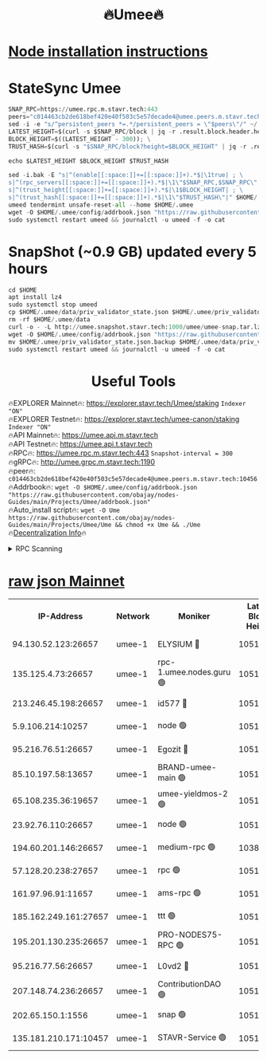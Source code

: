 <h1 align="center"> 🔥Umee🔥</h1>


[Node installation instructions](https://github.com/obajay/nodes-Guides/tree/main/Projects/Umee)
=
# StateSync Umee
```python
SNAP_RPC=https://umee.rpc.m.stavr.tech:443
peers="c014463cb2de618bef420e40f503c5e57decade4@umee.peers.m.stavr.tech:10456"
sed -i -e "s/^persistent_peers *=.*/persistent_peers = \"$peers\"/" ~/.umee/config/config.toml
LATEST_HEIGHT=$(curl -s $SNAP_RPC/block | jq -r .result.block.header.height); \
BLOCK_HEIGHT=$((LATEST_HEIGHT - 300)); \
TRUST_HASH=$(curl -s "$SNAP_RPC/block?height=$BLOCK_HEIGHT" | jq -r .result.block_id.hash)

echo $LATEST_HEIGHT $BLOCK_HEIGHT $TRUST_HASH

sed -i.bak -E "s|^(enable[[:space:]]+=[[:space:]]+).*$|\1true| ; \
s|^(rpc_servers[[:space:]]+=[[:space:]]+).*$|\1\"$SNAP_RPC,$SNAP_RPC\"| ; \
s|^(trust_height[[:space:]]+=[[:space:]]+).*$|\1$BLOCK_HEIGHT| ; \
s|^(trust_hash[[:space:]]+=[[:space:]]+).*$|\1\"$TRUST_HASH\"|" $HOME/.umee/config/config.toml
umeed tendermint unsafe-reset-all --home $HOME/.umee
wget -O $HOME/.umee/config/addrbook.json "https://raw.githubusercontent.com/obajay/nodes-Guides/main/Projects/Umee/addrbook.json"
sudo systemctl restart umeed && journalctl -u umeed -f -o cat
```
# SnapShot (~0.9 GB) updated every 5 hours
```python
cd $HOME
apt install lz4
sudo systemctl stop umeed
cp $HOME/.umee/data/priv_validator_state.json $HOME/.umee/priv_validator_state.json.backup
rm -rf $HOME/.umee/data
curl -o - -L http://umee.snapshot.stavr.tech:1000/umee/umee-snap.tar.lz4 | lz4 -c -d - | tar -x -C $HOME/.umee --strip-components 2
wget -O $HOME/.umee/config/addrbook.json "https://raw.githubusercontent.com/obajay/nodes-Guides/main/Projects/Umee/addrbook.json"
mv $HOME/.umee/priv_validator_state.json.backup $HOME/.umee/data/priv_validator_state.json
sudo systemctl restart umeed && journalctl -u umeed -f -o cat
```
 <h1 align="center"> Useful Tools</h1>

🔥EXPLORER Mainnet🔥:      https://explorer.stavr.tech/Umee/staking             `Indexer "ON"` \
🔥EXPLORER Testnet🔥:        https://explorer.stavr.tech/umee-canon/staking      `Indexer "ON"` \
🔥API Mainnet🔥:                   https://umee.api.m.stavr.tech \
🔥API Testnet🔥:                     https://umee.api.t.stavr.tech \
🔥RPC🔥:                           https://umee.rpc.m.stavr.tech:443                     `Snapshot-interval = 300` \
🔥gRPC🔥:                              http://umee.grpc.m.stavr.tech:1190 \
🔥peer🔥:                     `c014463cb2de618bef420e40f503c5e57decade4@umee.peers.m.stavr.tech:10456` \
🔥Addrbook🔥:    ```wget -O $HOME/.umee/config/addrbook.json "https://raw.githubusercontent.com/obajay/nodes-Guides/main/Projects/Umee/addrbook.json"``` \
🔥Auto_install script🔥: ```wget -O Ume https://raw.githubusercontent.com/obajay/nodes-Guides/main/Projects/Umee/Ume && chmod +x Ume && ./Ume``` \
🔥[Decentralization Info](https://github.com/obajay/StateSync-snapshots/tree/main/Projects/Umee/Decentralization)🔥

<details>
<summary>RPC Scanning</summary>

<h2 align="center"> We scan nodes in real time every 4 hours. And we provide the final result of RPC endpoints.
We cannot influence the operation of these nodes in any way. </h2>


```python
If Voting Power is higher than 0 --> then the Node is a validator of the network and may be subject to attack and be a potential threat to the chain.
```
```python
We marked such validators with a red symbol
```

</details>

[raw json Mainnet](https://rpc-check.umeem.stavr.tech/umeem/rpc-umeem-result.json)
=



<table><tr><th>IP-Address</th><th>Network</th><th>Moniker</th><th>Latest Block Height</th><th>Earliest Block Height</th><th>Catching Up</th><th>Tx Index</th><th>Voting Power</th><th>Scan Time</th></tr><tr><td>94.130.52.123:26657</td><td>umee-1</td><td>ELYSIUM 🔴</td><td>10519531</td><td>3216011</td><td>False</td><td>on</td><td>23091956</td><td>2024-02-09T18:23:07.205442035UTC</td></tr><tr><td>135.125.4.73:26657</td><td>umee-1</td><td>rpc-1.umee.nodes.guru 🟢</td><td>10519531</td><td>5167386</td><td>False</td><td>on</td><td>0</td><td>2024-02-09T18:23:07.481302941UTC</td></tr><tr><td>213.246.45.198:26657</td><td>umee-1</td><td>id577 🔴</td><td>10519517</td><td>7100001</td><td>False</td><td>on</td><td>35104852</td><td>2024-02-09T18:21:41.433091983UTC</td></tr><tr><td>5.9.106.214:10257</td><td>umee-1</td><td>node 🟢</td><td>10519527</td><td>7942001</td><td>False</td><td>on</td><td>0</td><td>2024-02-09T18:22:43.631318922UTC</td></tr><tr><td>95.216.76.51:26657</td><td>umee-1</td><td>Egozit 🔴</td><td>10519531</td><td>8262001</td><td>False</td><td>off</td><td>38467484</td><td>2024-02-09T18:23:06.888916031UTC</td></tr><tr><td>85.10.197.58:13657</td><td>umee-1</td><td>BRAND-umee-main 🟢</td><td>10519520</td><td>8427832</td><td>False</td><td>on</td><td>0</td><td>2024-02-09T18:22:02.803270907UTC</td></tr><tr><td>65.108.235.36:19657</td><td>umee-1</td><td>umee-yieldmos-2 🟢</td><td>10519509</td><td>9575548</td><td>False</td><td>on</td><td>0</td><td>2024-02-09T18:20:56.084518347UTC</td></tr><tr><td>23.92.76.110:26657</td><td>umee-1</td><td>node 🟢</td><td>10519539</td><td>9953901</td><td>False</td><td>on</td><td>0</td><td>2024-02-09T18:23:53.338315517UTC</td></tr><tr><td>194.60.201.146:26657</td><td>umee-1</td><td>medium-rpc 🟢</td><td>10380614</td><td>9984137</td><td>False</td><td>on</td><td>0</td><td>2024-02-09T18:21:50.270628497UTC</td></tr><tr><td>57.128.20.238:27657</td><td>umee-1</td><td>rpc 🟢</td><td>10519529</td><td>10337379</td><td>False</td><td>on</td><td>0</td><td>2024-02-09T18:22:52.164721309UTC</td></tr><tr><td>161.97.96.91:11657</td><td>umee-1</td><td>ams-rpc 🟢</td><td>10519535</td><td>10352001</td><td>False</td><td>on</td><td>0</td><td>2024-02-09T18:23:29.986050889UTC</td></tr><tr><td>185.162.249.161:27657</td><td>umee-1</td><td>ttt 🟢</td><td>10519525</td><td>10381617</td><td>False</td><td>on</td><td>0</td><td>2024-02-09T18:22:31.821594241UTC</td></tr><tr><td>195.201.130.235:26657</td><td>umee-1</td><td>PRO-NODES75-RPC 🟢</td><td>10519527</td><td>10419527</td><td>False</td><td>on</td><td>0</td><td>2024-02-09T18:22:40.366483620UTC</td></tr><tr><td>95.216.77.56:26657</td><td>umee-1</td><td>L0vd2 🔴</td><td>10519535</td><td>10419535</td><td>False</td><td>off</td><td>37581429</td><td>2024-02-09T18:23:27.629997243UTC</td></tr><tr><td>207.148.74.236:26657</td><td>umee-1</td><td>ContributionDAO 🟢</td><td>10519533</td><td>10484838</td><td>False</td><td>off</td><td>0</td><td>2024-02-09T18:23:14.629193443UTC</td></tr><tr><td>202.65.150.1:1556</td><td>umee-1</td><td>snap 🟢</td><td>10519527</td><td>10515594</td><td>False</td><td>on</td><td>0</td><td>2024-02-09T18:22:41.281388472UTC</td></tr><tr><td>135.181.210.171:10457</td><td>umee-1</td><td>STAVR-Service 🟢</td><td>10519533</td><td>10516577</td><td>False</td><td>on</td><td>0</td><td>2024-02-09T18:23:14.988674761UTC</td></tr></table>
